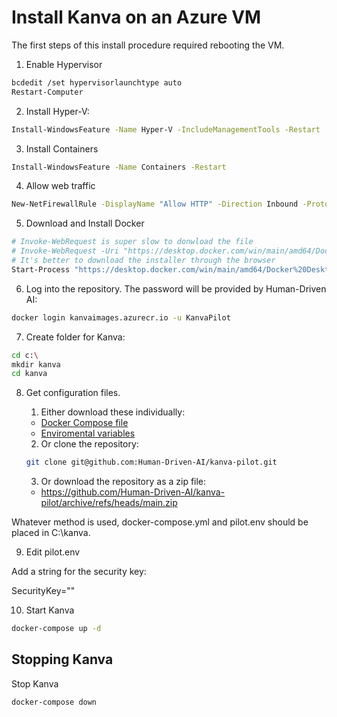 # Install Kanva on an Azure VM

The first steps of this install procedure required rebooting the VM.

1. Enable Hypervisor
```bash
bcdedit /set hypervisorlaunchtype auto
Restart-Computer
```

2. Install Hyper-V:
```bash
Install-WindowsFeature -Name Hyper-V -IncludeManagementTools -Restart
```

3. Install Containers
```bash
Install-WindowsFeature -Name Containers -Restart
```

4. Allow web traffic
```bash
New-NetFirewallRule -DisplayName "Allow HTTP" -Direction Inbound -Protocol TCP -LocalPort 80 -Action Allow -Profile Any
```

5. Download and Install Docker
```bash
# Invoke-WebRequest is super slow to donwload the file
# Invoke-WebRequest -Uri "https://desktop.docker.com/win/main/amd64/Docker%20Desktop%20Installer.exe" -OutFile "DockerDesktopInstaller.exe"
# It's better to download the installer through the browser
Start-Process "https://desktop.docker.com/win/main/amd64/Docker%20Desktop%20Installer.exe"
```

6. Log into the repository. The password will be provided by Human-Driven AI:
```bash
docker login kanvaimages.azurecr.io -u KanvaPilot
```

7. Create folder for Kanva:
```bash
cd c:\
mkdir kanva
cd kanva
```
8. Get configuration files.

    1. Either download these individually:
    - [Docker Compose file](https://raw.githubusercontent.com/Human-Driven-AI/kanva-pilot/refs/heads/main/windows/docker-compose.yml)
    - [Enviromental variables](https://github.com/Human-Driven-AI/kanva-pilot/blob/main/windows/pilot.env)
    2. Or clone the repository:
    ```bash
    git clone git@github.com:Human-Driven-AI/kanva-pilot.git
    ```
    3. Or download the repository as a zip file:
    - https://github.com/Human-Driven-AI/kanva-pilot/archive/refs/heads/main.zip


Whatever method is used, docker-compose.yml and pilot.env should be placed in C:\kanva.

9. Edit pilot.env

Add a string for the security key:

SecurityKey=""

10. Start Kanva
```bash
docker-compose up -d
```

## Stopping Kanva
Stop Kanva
```bash
docker-compose down
```

